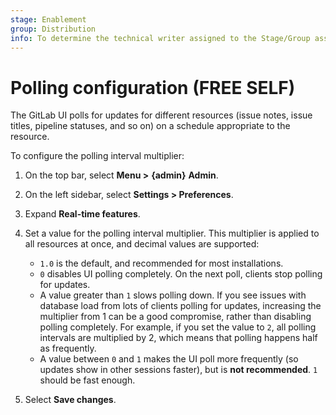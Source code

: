 ```yaml
---
stage: Enablement
group: Distribution
info: To determine the technical writer assigned to the Stage/Group associated with this page, see https://about.gitlab.com/handbook/engineering/ux/technical-writing/#assignments
---
```


# Polling configuration **(FREE SELF)**

The GitLab UI polls for updates for different resources (issue notes, issue
titles, pipeline statuses, and so on) on a schedule appropriate to the resource.

To configure the polling interval multiplier:

1. On the top bar, select **Menu >** **{admin}** **Admin**.
1. On the left sidebar, select **Settings > Preferences**.
1. Expand **Real-time features**.
1. Set a value for the polling interval multiplier. This multiplier is applied
   to all resources at once, and decimal values are supported:

   - `1.0` is the default, and recommended for most installations.
   - `0` disables UI polling completely. On the next poll, clients stop
     polling for updates.
   - A value greater than `1` slows polling down. If you see issues with
     database load from lots of clients polling for updates, increasing the
     multiplier from 1 can be a good compromise, rather than disabling polling
     completely. For example, if you set the value to `2`, all polling intervals
     are multiplied by 2, which means that polling happens half as frequently.
   - A value between `0` and `1` makes the UI poll more frequently (so updates
     show in other sessions faster), but is **not recommended**. `1` should be
     fast enough.

1. Select **Save changes**.
